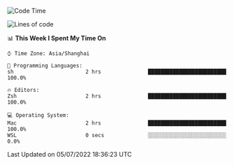 <!--START_SECTION:waka-->
![Code Time](http://img.shields.io/badge/Code%20Time-0%20secs-blue)

![Lines of code](https://img.shields.io/badge/From%20Hello%20World%20I%27ve%20Written-22%20Thousand%20lines%20of%20code-blue)

📊 **This Week I Spent My Time On** 

```text
⌚︎ Time Zone: Asia/Shanghai

💬 Programming Languages: 
sh                       2 hrs               █████████████████████████   100.0%

🔥 Editors: 
Zsh                      2 hrs               █████████████████████████   100.0%

💻 Operating System: 
Mac                      2 hrs               █████████████████████████   100.0% 
WSL                      0 secs              ░░░░░░░░░░░░░░░░░░░░░░░░░   0.0%

```


 Last Updated on 05/07/2022 18:36:23 UTC
<!--END_SECTION:waka-->
